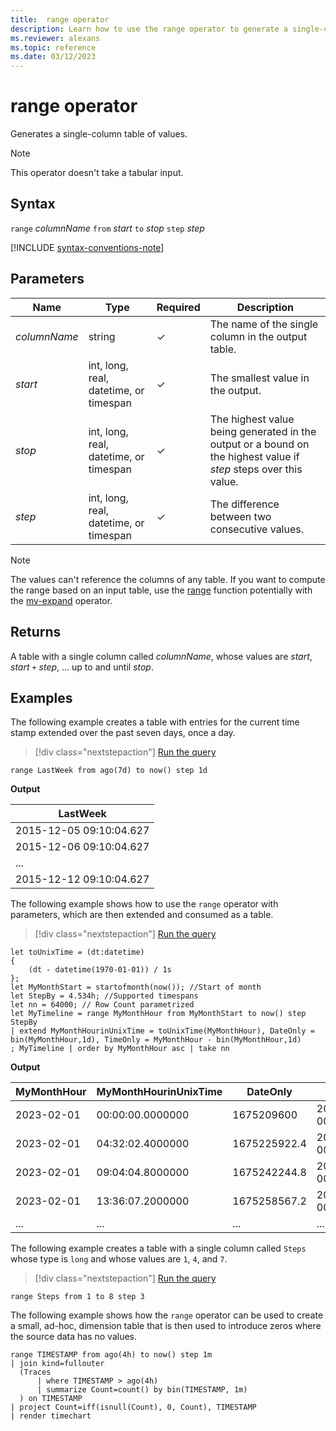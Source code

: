 ```yaml
---
title:  range operator
description: Learn how to use the range operator to generate a single-column table of values.
ms.reviewer: alexans
ms.topic: reference
ms.date: 03/12/2023
---
```

# range operator

Generates a single-column table of values.

> [!NOTE]
> This operator doesn't take a tabular input.

## Syntax

`range` *columnName* `from` *start* `to` *stop* `step` *step*

[!INCLUDE [syntax-conventions-note](../../includes/syntax-conventions-note.md)]

## Parameters

|Name|Type|Required|Description|
|--|--|--|--|
|*columnName*|string|&check;| The name of the single column in the output table.|
|*start*|int, long, real, datetime, or timespan|&check;| The smallest value in the output.|
|*stop*|int, long, real, datetime, or timespan|&check;| The highest value being generated in the output or a bound on the highest value if *step* steps over this value.|
|*step*|int, long, real, datetime, or timespan|&check;| The difference between two consecutive values.|

> [!NOTE]
> The values can't reference the columns of any table. If you want to compute the range based on an input table, use the [range](range-function.md) function potentially with the [mv-expand](mvexpandoperator.md) operator.

## Returns

A table with a single column called *columnName*,
whose values are *start*, *start* `+` *step*, ... up to and until *stop*.

## Examples

The following example creates a table with entries for the current time stamp extended over the past seven days, once a day.

> [!div class="nextstepaction"]
> <a href="https://dataexplorer.azure.com/clusters/help/databases/Samples?query=H4sIAAAAAAAAAytKzEtPVfBJLC4JT03NVkgrys9VSEzP1zBP0VQoyVfIyy/X0FQoLkktUDBMAQDbz6iXLAAAAA==" target="_blank">Run the query</a>

```kusto
range LastWeek from ago(7d) to now() step 1d
```

**Output**

|LastWeek|
|---|
|2015-12-05 09:10:04.627|
|2015-12-06 09:10:04.627|
|...|
|2015-12-12 09:10:04.627|

The following example shows how to use the `range` operator with parameters, which are then extended and consumed as a table.  

> [!div class="nextstepaction"]
> <a href="https://dataexplorer.azure.com/clusters/help/databases/Samples?query=H4sIAAAAAAAAA21QQU7DMBC8+xV7TKSGJCKAIOICHLhUSBQe4OINjUjWlrNRGyh/Zx1a4UpYlizvzNgz0yED21dqdy9tj3ALieEboxlZrimoL1AgS6aQwXGelNdXRVaUstMUcigHUN+16uSt5bS0xJsVa8/y2hBO2/RhlpDdJmlaQ57/wraBGZiFK0Z3N4mkOrs4rzYza3TOekYD4dPBaRpmKpHQLquiKAILnu0W7u1IDE573SP79hPNwU1I1bUUknlN73g0+GhHD423/aljtjC7FOPoDp7UHnDHSCbWthR19ldgElHSBTxIYU/UhVjrlmJwURrBg+SAx76y/9iqjuPswXqDHtbTiVIPbwKx/kBp6Qf2xjgc3AEAAA==" target="_blank">Run the query</a>

```kusto
let toUnixTime = (dt:datetime) 
{ 
    (dt - datetime(1970-01-01)) / 1s 
};
let MyMonthStart = startofmonth(now()); //Start of month
let StepBy = 4.534h; //Supported timespans
let nn = 64000; // Row Count parametrized
let MyTimeline = range MyMonthHour from MyMonthStart to now() step StepBy
| extend MyMonthHourinUnixTime = toUnixTime(MyMonthHour), DateOnly = bin(MyMonthHour,1d), TimeOnly = MyMonthHour - bin(MyMonthHour,1d)
; MyTimeline | order by MyMonthHour asc | take nn
```

**Output**

| MyMonthHour | MyMonthHourinUnixTime | DateOnly     | TimeOnly                    |
|--------------|------------------------|---------------|------------------------------|
| 2023-02-01  | 00:00:00.0000000      | 1675209600   | 2023-02-01 00:00:00.0000000 |
| 2023-02-01  | 04:32:02.4000000      | 1675225922.4 | 2023-02-01 00:00:00.0000000 |
| 2023-02-01  | 09:04:04.8000000      | 1675242244.8 | 2023-02-01 00:00:00.0000000 |
| 2023-02-01  | 13:36:07.2000000      | 1675258567.2 | 2023-02-01 00:00:00.0000000 |
| ...         | ...                   | ...          | ...                         |

The following example creates a table with a single column called `Steps`
whose type is `long` and whose values are `1`, `4`, and `7`.

> [!div class="nextstepaction"]
> <a href="https://dataexplorer.azure.com/clusters/help/databases/Samples?query=H4sIAAAAAAAAAytKzEtPVQguSS0oVkgrys9VMFQoyVewUCgGiigYAwBtHYQiHgAAAA==" target="_blank">Run the query</a>

```kusto
range Steps from 1 to 8 step 3
```

The following example shows how the `range` operator can be used to create a small, ad-hoc, dimension table that is then used to introduce zeros where the source data has no values.

```kusto
range TIMESTAMP from ago(4h) to now() step 1m
| join kind=fullouter
  (Traces
      | where TIMESTAMP > ago(4h)
      | summarize Count=count() by bin(TIMESTAMP, 1m)
  ) on TIMESTAMP
| project Count=iff(isnull(Count), 0, Count), TIMESTAMP
| render timechart  
```
